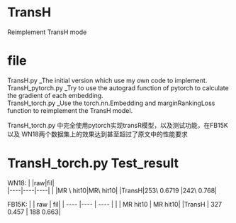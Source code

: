 # TransH
Reimplement TransH mode

# file 
TransH.py _The initial version which use my own code to implement.  
TransH_pytorch.py _Try to use the autograd function of pytorch to calculate the gradient of each embedding.    
TransH_torch.py _Use the torch.nn.Embedding and marginRankingLoss function to reimplement the TransH model.  

TransH_torch.py 中完全使用pytorch实现transR模型，以及测试功能，在FB15K 以及 WN18两个数据集上的效果达到甚至超过了原文中的性能要求

# TransH_torch.py Test_result

WN18:
|    |raw|fil|          
|----|----|----|
|	   |MR \ hit10|MR\ hit10| 
|TransH|253\ 0.6719 |242\ 0.768|  

FB15K:
    |                |    raw           |           fil|
    |  ----  |----  |  ----  |
  |	         |        MR      hit10   |      MR     hit10|
  |TransH  |        327      0.457        | 188       0.663|
